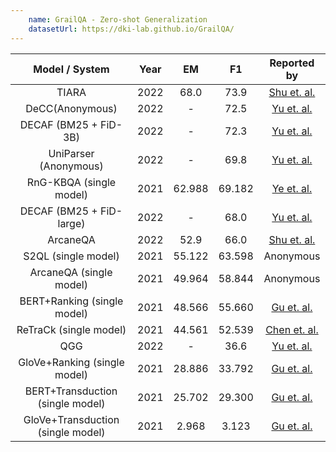```yaml
--- 
    name: GrailQA - Zero-shot Generalization
    datasetUrl: https://dki-lab.github.io/GrailQA/
---
```


|          Model / System           | Year |   EM   |   F1   |                        Reported by                         |
|:---------------------------------:|:----:|:------:|:------:|:----------------------------------------------------------:|
|   TIARA    | 2022 | 68.0 |73.9|     [Shu et. al.](https://aclanthology.org/2022.emnlp-main.555.pdf)     |
| DeCC(Anonymous) | 2022 | - |72.5|     [Yu et. al.](https://arxiv.org/pdf/2210.00063.pdf)     |
| DECAF (BM25 + FiD-3B)| 2022 | - |72.3|     [Yu et. al.](https://arxiv.org/pdf/2210.00063.pdf)     |
| UniParser (Anonymous)| 2022 | - |69.8|     [Yu et. al.](https://arxiv.org/pdf/2210.00063.pdf)     |
|      RnG-KBQA (single model)      | 2021 | 62.988 | 69.182 |     [Ye et. al.](https://arxiv.org/pdf/2109.08678.pdf)     |
| DECAF (BM25 + FiD-large)| 2022 | - |68.0|     [Yu et. al.](https://arxiv.org/pdf/2210.00063.pdf)     |
| ArcaneQA| 2022 | 52.9  |66.0|    [Shu et. al.](https://aclanthology.org/2022.emnlp-main.555.pdf)     |
|        S2QL (single model)        | 2021 | 55.122 | 63.598 |                         Anonymous                          |
|      ArcaneQA (single model)      | 2021 | 49.964 | 58.844 |                         Anonymous                          |
|    BERT+Ranking (single model)    | 2021 | 48.566 | 55.660 |       [Gu et. al.](https://arxiv.org/abs/2011.07743)       |
|      ReTraCk (single model)       | 2021 | 44.561 | 52.539 | [Chen et. al.](https://aclanthology.org/2021.acl-demo.39/) |
| QGG| 2022 | - |36.6|     [Yu et. al.](https://arxiv.org/pdf/2210.00063.pdf)     |
|   GloVe+Ranking (single model)    | 2021 | 28.886 | 33.792 |       [Gu et. al.](https://arxiv.org/abs/2011.07743)       |
| BERT+Transduction (single model)  | 2021 | 25.702 | 29.300 |       [Gu et. al.](https://arxiv.org/abs/2011.07743)       |
| GloVe+Transduction (single model) | 2021 | 2.968  | 3.123  |       [Gu et. al.](https://arxiv.org/abs/2011.07743)       |